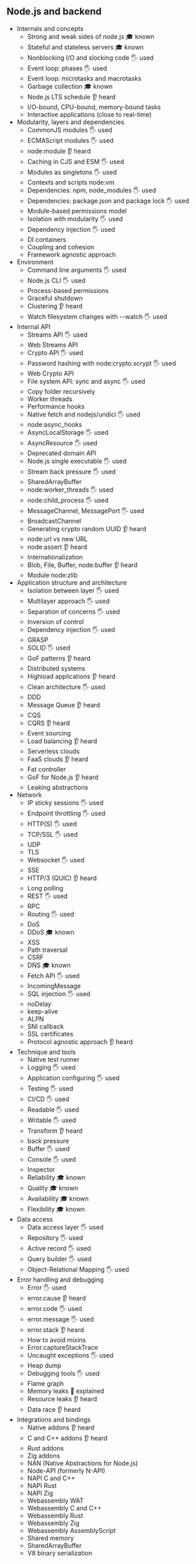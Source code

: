 ## Node.js and backend

- Internals and concepts
  - Strong and weak sides of node.js 🎓 known
  - Stateful and stateless servers 🎓 known
  - Nonblocking I/O and slocking code 🖐️ used
  - Event loop: phases 🖐️ used
  - Event loop: microtasks and macrotasks
  - Garbage collection 🎓 known
  - Node.js LTS schedule 👂 heard
  - I/O-bound, CPU-bound, memory-bound tasks
  - Interactive applications (close to real-time)
- Modularity, layers and dependencies
  - CommonJS modules 🖐️ used
  - ECMAScript modules 🖐️ used
  - node:module 👂 heard
  - Caching in CJS and ESM 🖐️ used
  - Modules as singletons 🖐️ used
  - Contexts and scripts node:vm 
  - Dependencies: npm, node_modules 🖐️ used
  - Dependencies: package.json and package lock 🖐️ used
  - Module-based permissions model
  - Isolation with modularity 🖐️ used
  - Dependency injection 🖐️ used
  - DI containers
  - Coupling and cohesion
  - Framework agnostic approach
- Environment
  - Command line arguments  🖐️ used
  - Node.js CLI 🖐️ used
  - Process-based permissions
  - Graceful shutdown
  - Clustering 👂 heard
  - Watch filesystem changes with --watch 🖐️ used
- Internal API
  - Streams API 🖐️ used
  - Web Streams API
  - Crypto API 🖐️ used
  - Password hashing with node:crypto.scrypt 🖐️ used
  - Web Crypto API
  - File system API: sync and async 🖐️ used
  - Copy folder recursively
  - Worker threads
  - Performance hooks
  - Native fetch and nodejs/undici 🖐️ used
  - node:async_hooks
  - AsyncLocalStorage 🖐️ used
  - AsyncResource 🖐️ used
  - Deprecated domain API
  - Node.js single executable 🖐️ used
  - Stream back pressure 🖐️ used
  - SharedArrayBuffer
  - node:worker_threads 🖐️ used
  - node:child_process 🖐️ used
  - MessageChannel, MessagePort 🖐️ used
  - BroadcastChannel
  - Generating crypto random UUID 👂 heard
  - node:url vs new URL
  - node:assert 👂 heard
  - Internationalization
  - Blob, File, Buffer, node:buffer 👂 heard
  - Module node:zlib
- Application structure and architecture
  - Isolation between layer 🖐️ used
  - Multilayer approach 🖐️ used
  - Separation of concerns 🖐️ used
  - Inversion of control
  - Dependency injection 🖐️ used
  - GRASP
  - SOLID 🖐️ used
  - GoF patterns 👂 heard
  - Distributed systems
  - Highload applications 👂 heard
  - Clean architecture 🖐️ used
  - DDD
  - Message Queue 👂 heard
  - CQS
  - CQRS 👂 heard
  - Event sourcing
  - Load balancing 👂 heard
  - Serverless clouds
  - FaaS clouds 👂 heard
  - Fat controller
  - GoF for Node.js 👂 heard
  - Leaking abstractions
- Network
  - IP sticky sessions 🖐️ used
  - Endpoint throttling 🖐️ used
  - HTTP(S) 🖐️ used
  - TCP/SSL 🖐️ used
  - UDP
  - TLS
  - Websocket 🖐️ used
  - SSE
  - HTTP/3 (QUIC) 👂 heard
  - Long polling
  - REST 🖐️ used
  - RPC
  - Routing 🖐️ used
  - DoS
  - DDoS 🎓 known
  - XSS
  - Path traversal 
  - CSRF
  - DNS 🎓 known
  - Fetch API 🖐️ used
  - IncomingMessage
  - SQL injection 🖐️ used
  - noDelay
  - keep-alive
  - ALPN
  - SNI callback
  - SSL certificates
  - Protocol agnostic approach 👂 heard
- Technique and tools
  - Native test runner
  - Logging 🖐️ used
  - Application configuring 🖐️ used
  - Testing 🖐️ used
  - CI/CD 🖐️ used
  - Readable 🖐️ used
  - Writable 🖐️ used
  - Transform 👂 heard
  - back pressure
  - Buffer 🖐️ used
  - Console 🖐️ used
  - Inspector
  - Reliability 🎓 known
  - Quality 🎓 known
  - Availability 🎓 known
  - Flexibility 🎓 known
- Data access
  - Data access layer 🖐️ used
  - Repository 🖐️ used
  - Active record 🖐️ used
  - Query builder 🖐️ used
  - Object-Relational Mapping 🖐️ used
- Error handling and debugging
  - Error 🖐️ used
  - error.cause 👂 heard
  - error.code 🖐️ used
  - error.message 🖐️ used
  - error.stack 👂 heard
  - How to avoid mixins
  - Error.captureStackTrace
  - Uncaught exceptions 🖐️ used
  - Heap dump
  - Debugging tools 🖐️ used
  - Flame graph
  - Memory leaks 🙋 explained
  - Resource leaks 👂 heard
  - Data race 👂 heard
- Integrations and bindings
  - Native addons 👂 heard
  - C and C++ addons 👂 heard
  - Rust addons
  - Zig addons
  - NAN (Native Abstractions for Node.js)
  - Node-API (formerly N-API)
  - NAPI C and C++
  - NAPI Rust
  - NAPI Zig
  - Webassembly WAT
  - Webassembly C and C++
  - Webassembly Rust
  - Webassembly Zig
  - Webassembly AssemblyScript
  - Shared memory
  - SharedArrayBuffer
  - V8 binary serialization
